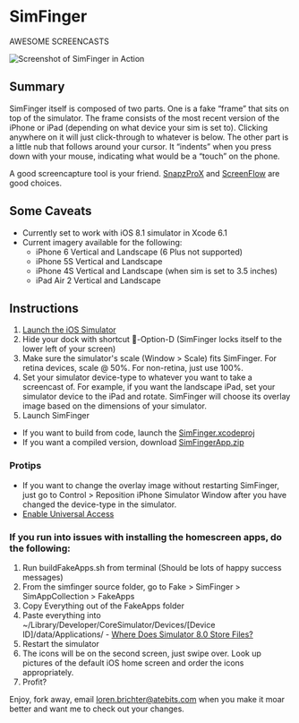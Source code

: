 # SimFinger
AWESOME SCREENCASTS

![Screenshot of SimFinger in Action](http://i.imgur.com/DktGiQr.png)

## Summary
SimFinger itself is composed of two parts. One is a fake “frame” that sits on top of the simulator. The frame consists of the most recent version of the iPhone or iPad (depending on what device your sim is set to). Clicking anywhere on it will just click-through to whatever is below. The other part is a little nub that follows around your cursor. It “indents” when you press down with your mouse, indicating what would be a “touch” on the phone.

A good screencapture tool is your friend. [SnapzProX](http://www.ambrosiasw.com/utilities/snapzprox/) and [ScreenFlow](http://www.telestream.net/screenflow/) are good choices. 

## Some Caveats
* Currently set to work with iOS 8.1 simulator in Xcode 6.1
* Current imagery available for the following:
  * iPhone 6 Vertical and Landscape (6 Plus not supported)
  * iPhone 5S Vertical and Landscape
  * iPhone 4S Vertical and Landscape (when sim is set to 3.5 inches)
  * iPad Air 2 Vertical and Landscape

## Instructions
1. [Launch the iOS Simulator](http://stackoverflow.com/a/5048572/776167)
2. Hide your dock with shortcut -Option-D (SimFinger locks itself to the lower left of your screen)
3. Make sure the simulator's scale (Window > Scale) fits SimFinger. For retina devices, scale @ 50%. For non-retina, just use 100%.
4. Set your simulator device-type to whatever you want to take a screencast of. For example, if you want the landscape iPad, set your simulator device to the iPad and rotate. SimFinger will choose its overlay image based on the dimensions of your simulator.
5. Launch SimFinger
  * If you want to build from code, launch the [SimFinger.xcodeproj](Fake/SimFinger/FakeFinger.xcodeproj)
  * If you want a compiled version, download [SimFingerApp.zip](SimFingerApp.zip)

### Protips
* If you want to change the overlay image without restarting SimFinger, just go to Control > Reposition iPhone Simulator Window after you have changed the device-type in the simulator.
* [Enable Universal Access](http://mizage.com/help/accessibility.html)

### If you run into issues with installing the homescreen apps, do the following:
1. Run buildFakeApps.sh from terminal (Should be lots of happy success messages)
2. From the simfinger source folder, go to Fake > SimFinger > SimAppCollection > FakeApps
3. Copy Everything out of the FakeApps folder
4. Paste everything into ~/Library/Developer/CoreSimulator/Devices/[Device ID]/data/Applications/ - [Where Does Simulator 8.0 Store Files?](http://stackoverflow.com/a/24025345/776167)
5. Restart the simulator
6. The icons will be on the second screen, just swipe over. Look up pictures of the default iOS home screen and order the icons appropriately.
7. Profit?

Enjoy, fork away, email loren.brichter@atebits.com when you make it moar better and want me to check out your changes.
